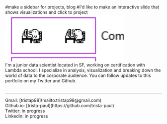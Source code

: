 ###
#make a sidebar for projects, blog
#I'd like to make an interactive slide that shows visualizations and click to project
<img src="112625 (2).png" height=150><br>
I'm a junior data scientist located in SF, working on certification with Lambda school. I specialize in analysis, visualization and breaking down the world of data to the corporate audience. You can follow
updates to this portfolio on my Twitter and Github.<br>
<br>
<hr>
Gmail: [tristap98](mailto:tristap98@gmail.com)<br>
Github.io: [trista-paul](https://github.com/trista-paul)<br>
Twitter: in progress<br>
Linkedin: in progress<br>
